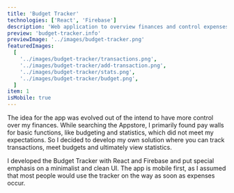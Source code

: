 ```yaml
---
title: 'Budget Tracker'
technologies: ['React', 'Firebase']
description: 'Web application to overview finances and control expenses'
preview: 'budget-tracker.info'
previewImage: '../images/budget-tracker.png'
featuredImages:
  [
    '../images/budget-tracker/transactions.png',
    '../images/budget-tracker/add-transaction.png',
    '../images/budget-tracker/stats.png',
    '../images/budget-tracker/budget.png',
  ]
item: 1
isMobile: true
---
```


The idea for the app was evolved out of the intend to have more control over my finances. While searching the Appstore, I primarily found pay walls for basic functions, like budgeting and statistics, which did not meet my expectations. So I decided to develop my own solution where you can track transactions, meet budgets and ultimately view statistics.

I developed the Budget Tracker with React and Firebase and put special emphasis on a minimalist and clean UI. The app is mobile first, as I assumed that most people would use the tracker on the way as soon as expenses occur.

